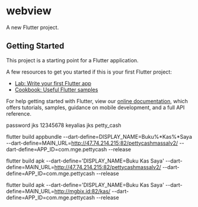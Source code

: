 # webview

A new Flutter project.

## Getting Started

This project is a starting point for a Flutter application.

A few resources to get you started if this is your first Flutter project:

- [Lab: Write your first Flutter app](https://flutter.dev/docs/get-started/codelab)
- [Cookbook: Useful Flutter samples](https://flutter.dev/docs/cookbook)

For help getting started with Flutter, view our
[online documentation](https://flutter.dev/docs), which offers tutorials,
samples, guidance on mobile development, and a full API reference.

password jks 12345678
keyalias jks petty_cash

flutter build appbundle --dart-define=DISPLAY_NAME=Buku%*Kas%*Saya --dart-define=MAIN_URL=http://47.74.214.215:82/pettycashmassalv2/ --dart-define=APP_ID=com.mge.pettycash --release

flutter build apk --dart-define='DISPLAY_NAME=Buku Kas Saya' --dart-define=MAIN_URL=http://47.74.214.215:82/pettycashmassalv2/ --dart-define=APP_ID=com.mge.pettycash --release

flutter build apk --dart-define='DISPLAY_NAME=Buku Kas Saya' --dart-define=MAIN_URL=http://mgbix.id:82/kas/ --dart-define=APP_ID=com.mge.pettycash --release
